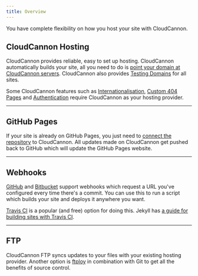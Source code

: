 ```yaml
---
title: Overview
---
```


You have complete flexibility on how you host your site with CloudCannon.

## CloudCannon Hosting

CloudCannon provides reliable, easy to set up hosting. CloudCannon automatically builds your site, all you need to do is [point your domain at CloudCannon servers](/domains/custom-domains/). CloudCannon also provides [Testing Domains](/domains/testing-domains/) for all sites.

Some CloudCannon features such as [Internationalisation](/i18n/internationalisation/), [Custom 404 Pages](/hosting/custom-404-page/) and [Authentication](/authentication/none/) require CloudCannon as your hosting provider.

---

## GitHub Pages

If your site is already on GitHub Pages, you just need to [connect the repository](/syncing/github/) to CloudCannon. All updates made on CloudCannon get pushed back to GitHub which will update the GitHub Pages website.

---

## Webhooks

[GitHub](https://developer.github.com/webhooks/) and [Bitbucket](https://confluence.atlassian.com/display/BITBUCKET/Manage+Webhooks) support webhooks which request a URL you've configured every time there's a commit. You can use this to run a script which builds your site and deploys it anywhere you want.

[Travis CI](https://travis-ci.org/) is a popular (and free) option for doing this. Jekyll has [a guide for building sites with Travis CI](http://jekyllrb.com/docs/continuous-integration/).

---

## FTP

CloudCannon FTP syncs updates to your files with your existing hosting provider. Another option is [ftploy](https://ftploy.com/) in combination with Git to get all the benefits of source control.
